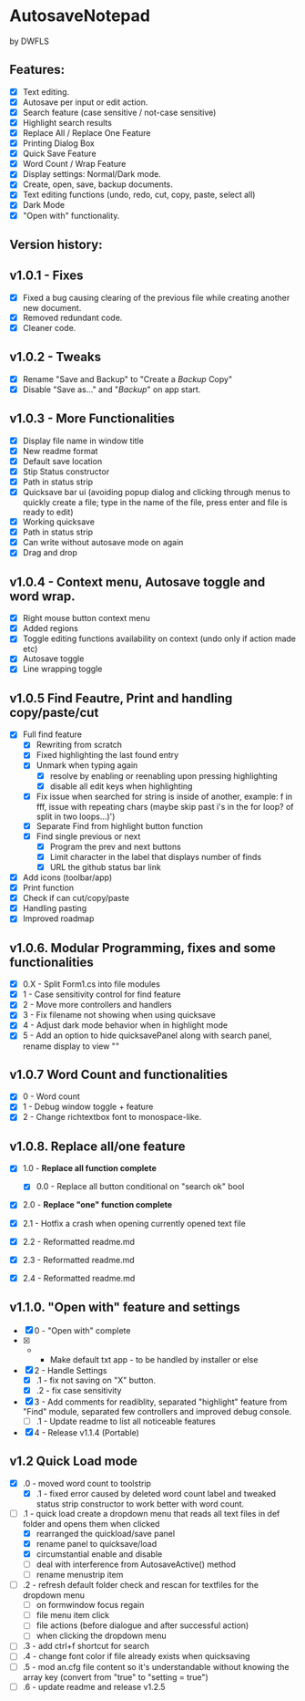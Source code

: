 # **AutosaveNotepad**
by DWFLS

## Features:
- [x] Text editing.
- [x] Autosave per input or edit action.
- [x] Search feature (case sensitive / not-case sensitive)
- [x] Highlight search results
- [x] Replace All / Replace One Feature
- [x] Printing Dialog Box
- [x] Quick Save Feature
- [x] Word Count / Wrap Feature
- [x] Display settings: Normal/Dark mode.
- [x] Create, open, save, backup documents.
- [x] Text editing functions (undo, redo, cut, copy, paste, select all)
- [x] Dark Mode
- [x] "Open with" functionality.

## Version history:

## **v1.0.1** - Fixes

- [x] Fixed a bug causing clearing of the previous file while creating another new document.
- [x] Removed redundant code.
- [x] Cleaner code.

## **v1.0.2** - Tweaks

- [x] Rename "Save and Backup" to "Create a *Backup* Copy"
- [x] Disable "Save as..." and "*Backup*" on app start.

## **v1.0.3** - More Functionalities

- [x] Display file name in window title
- [x] New readme format
- [x] Default save location
- [x] Stip Status constructor
- [x] Path in status strip
- [x] Quicksave bar ui (avoiding popup dialog and clicking through menus to quickly create a file; type in the name of the file, press enter and file is ready to edit)
- [x] Working quicksave
- [x] Path in status strip
- [x] Can write without autosave mode on again
- [x] Drag and drop

## **v1.0.4** - Context menu, Autosave toggle and word wrap.

- [x] Right mouse button context menu
- [x] Added regions
- [x] Toggle editing functions availability on context (undo only if action made etc)
- [x] Autosave toggle
- [x] Line wrapping toggle

## **v1.0.5** Find Feautre, Print and handling copy/paste/cut

- [x] Full find feature
	- [x] Rewriting from scratch
	- [x] Fixed highlighting the last found entry
	- [x] Unmark when typing again
		- [x] resolve by enabling or reenabling upon pressing highlighting
		- [x] disable all edit keys when highlighting
	- [x] Fix issue when searched for string is inside of another, example: f in fff, issue with repeating chars (maybe skip past i's in the for loop? of split in two loops...)')
	- [x] Separate Find from highlight button function
	- [x] Find single previous or next		
		- [x] Program the prev and next buttons
		- [x] Limit character in the label that displays number of finds
		- [x] URL the github status bar link
- [x] Add icons (toolbar/app)
- [x] Print function
- [x] Check if can cut/copy/paste
- [x] Handling pasting
- [x] Improved roadmap

## **v1.0.6.** Modular Programming, fixes and some functionalities 

- [x] 0.X - Split Form1.cs into file modules
- [x] 1 - Case sensitivity control for find feature
- [x] 2 - Move more controllers and handlers
- [x] 3 - Fix filename not showing when using quicksave
- [x] 4 - Adjust dark mode behavior when in highlight mode
- [x] 5 - Add an option to hide quicksavePanel along with search panel, rename display to view ""

## **v1.0.7** Word Count and functionalities

- [x] 0 - Word count
- [x] 1 - Debug window toggle + feature
- [x] 2 - Change richtextbox font to monospace-like.

## **v1.0.8.** Replace all/one feature
	
- [x] 1.0 - **Replace all function complete**
	- [x] 0.0 - Replace all button conditional on "search ok" bool
- [x] 2.0 - **Replace "one" function complete**
- [x] 2.1 - Hotfix a crash when opening currently opened text file
- [x] 2.2 - Reformatted readme.md
- [x] 2.3 - Reformatted readme.md
- [x] 2.4 - Reformatted readme.md


## **v1.1.0.** "Open with" feature and settings
- [x] 0 - "Open with" complete
- [x] - - Make default txt app - to be handled by installer or else
- [x] 2 - Handle Settings
	- [x] .1 - fix not saving on "X" button.
	- [x] .2 - fix case sensitivity
- [x] 3 - Add comments for readiblity, separated "highlight" feature from "Find" module, separated few controllers and improved debug console.
	- [ ] .1 - Update readme to list all noticeable features
- [x] 4 - Release v1.1.4 (Portable)

## **v1.2** Quick Load mode
- [x] .0 - moved word count to toolstrip
	- [x] .1 - fixed error caused by deleted word count label and tweaked status strip constructor to work better with word count.
- [ ] .1 - quick load create a dropdown menu that reads all text files in def folder and opens them when clicked
	- [x] rearranged the quickload/save panel
	- [x] rename panel to quicksave/load
	- [x] circumstantial enable and disable
	- [ ] deal with interference from AutosaveActive() method
	- [ ] rename menustrip item
- [ ] .2 - refresh default folder check and rescan for textfiles for the dropdown menu
	- [ ] on formwindow focus regain
	- [ ] file menu item click
	- [ ] file actions (before dialogue and after successful action)	
	- [ ] when clicking the dropdown menu
- [ ] .3 - add ctrl+f shortcut for search	
- [ ] .4 - change font color if file already exists when quicksaving
- [ ] .5 - mod an.cfg file content so it's understandable without knowing the array key (convert from "true" to "setting = true")
- [ ] .6 - update readme and release v1.2.5